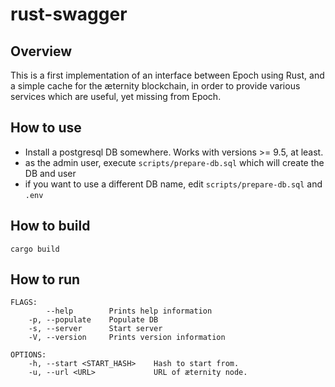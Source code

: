 # rust-swagger

## Overview

This is a first implementation of an interface between Epoch using Rust, and a simple cache for the æternity blockchain, in order to provide various services which are useful, yet missing from Epoch.

## How to use

- Install a postgresql DB somewhere. Works with versions >= 9.5, at least.
- as the admin user, execute `scripts/prepare-db.sql` which will create the DB and user
- if you want to use a different DB name, edit `scripts/prepare-db.sql` and `.env`

## How to build

`cargo build`

## How to run

```
FLAGS:
        --help        Prints help information
    -p, --populate    Populate DB
    -s, --server      Start server
    -V, --version     Prints version information

OPTIONS:
    -h, --start <START_HASH>    Hash to start from.
    -u, --url <URL>             URL of æternity node.

```





